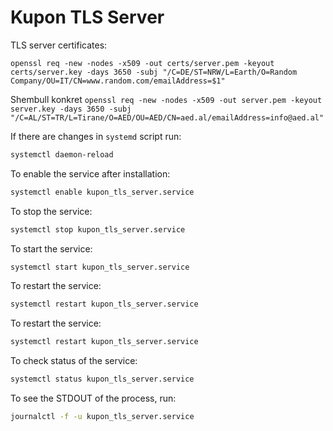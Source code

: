 # Kupon TLS Server

TLS server certificates:
```
openssl req -new -nodes -x509 -out certs/server.pem -keyout certs/server.key -days 3650 -subj "/C=DE/ST=NRW/L=Earth/O=Random Company/OU=IT/CN=www.random.com/emailAddress=$1"
```
Shembull konkret
``
openssl req -new -nodes -x509 -out server.pem -keyout server.key -days 3650 -subj "/C=AL/ST=TR/L=Tirane/O=AED/OU=AED/CN=aed.al/emailAddress=info@aed.al"
``


If there are changes in `systemd` script run:
```bash
systemctl daemon-reload
```

To enable the service after installation:
```bash
systemctl enable kupon_tls_server.service
```

To stop the service:
```bash
systemctl stop kupon_tls_server.service
```

To start the service:
```bash
systemctl start kupon_tls_server.service
```

To restart the service:
```bash
systemctl restart kupon_tls_server.service
```

To restart the service:
```bash
systemctl restart kupon_tls_server.service
```
To check status of the service:
```bash
systemctl status kupon_tls_server.service
```

To see the STDOUT of the process, run:
```bash
journalctl -f -u kupon_tls_server.service
```
